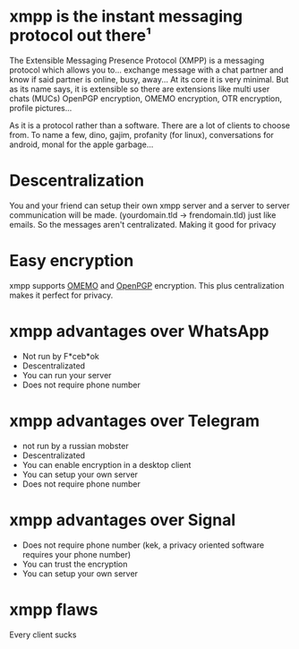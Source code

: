 # xmpp is the instant messaging protocol out there¹

The Extensible Messaging Presence Protocol (XMPP) is a messaging
protocol which allows you to... exchange message with a chat partner
and know if said partner is online, busy, away... At its core it is
very minimal. But as its name says, it is extensible so there are
extensions like multi user chats (MUCs) OpenPGP encryption, OMEMO
encryption, OTR encryption, profile pictures...

As it is a protocol rather than a software. There are a lot of clients
to choose from. To name a few, dino, gajim, profanity (for linux),
conversations for android, monal for the apple garbage...

# Descentralization

You and your friend can setup their own xmpp server and a server to
server communication will be made. (yourdomain.tld -> frendomain.tld)
just like emails. So the messages aren't centralizated. Making it good
for privacy

# Easy encryption

xmpp supports [OMEMO](https://xmpp.org/extensions/xep-0384.html) and
[OpenPGP](https://xmpp.org/extensions/xep-0027.html) encryption. This
plus centralization makes it perfect for privacy.

# xmpp advantages over WhatsApp

* Not run by F\*ceb\*ok
* Descentralizated
* You can run your server
* Does not require phone number

# xmpp advantages over Telegram

* not run by a russian mobster
* Descentralizated
* You can enable encryption in a desktop client
* You can setup your own server
* Does not require phone number

# xmpp advantages over Signal

* Does not require phone number (kek, a privacy oriented software
  requires your phone number)
* You can trust the encryption
* You can setup your own server

# xmpp flaws

Every client sucks 
